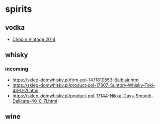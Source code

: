 # spirits

## vodka
 * [Chopin Vintage 2014](./vodka/chopin_vintage_2014.md)

## whisky

### incoming

* https://sklep-domwhisky.pl/firm-pol-1471810553-Balblair.html
* https://sklep-domwhisky.pl/product-pol-17807-Suntory-Whisky-Toki-43-0-7l.html
* https://sklep-domwhisky.pl/product-pol-17144-Nikka-Days-Smooth-Delicate-40-0-7l.html

## wine
